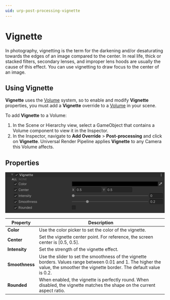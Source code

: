 ```yaml
---
uid: urp-post-processing-vignette
---
```

# Vignette

In photography, vignetting is the term for the darkening and/or desaturating towards the edges of an image compared to the center. In real life, thick or stacked filters, secondary lenses, and improper lens hoods are usually the cause of this effect. You can use vignetting to draw focus to the center of an image.

## Using Vignette

**Vignette** uses the [Volume](Volumes.md) system, so to enable and modify **Vignette** properties, you must add a **Vignette** override to a [Volume](Volumes.md) in your scene.

To add **Vignette** to a Volume:

1. In the Scene or Hierarchy view, select a GameObject that contains a Volume component to view it in the Inspector.
2. In the Inspector, navigate to **Add Override** &gt; **Post-processing** and click on **Vignette**. Universal Render Pipeline applies **Vignette** to any Camera this Volume affects.

## Properties

![](Images/Inspectors/Vignette.png)

| **Property**   | **Description**                                              |
| -------------- | ------------------------------------------------------------ |
| **Color**      | Use the color picker to set the color of the vignette.       |
| **Center**     | Set the vignette center point. For reference, the screen center is [0.5, 0.5]. |
| **Intensity**  | Set the strength of the vignette effect.   |
| **Smoothness** | Use the slider to set the smoothness of the vignette borders. Values range between 0.01 and 1. The higher the value, the smoother the vignette border. The default value is 0.2.
| **Rounded**    | When enabled, the vignette is perfectly round. When disabled, the vignette matches the shape on the current aspect ratio. |
